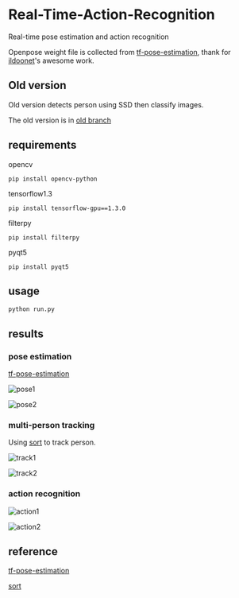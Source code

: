 # Real-Time-Action-Recognition

Real-time pose estimation and action recognition

Openpose weight file is collected from [tf-pose-estimation](https://github.com/ildoonet/tf-pose-estimation), thank for [ildoonet](https://github.com/ildoonet)'s awesome work.

## Old version

Old version detects person using SSD then classify images.

The old version is in [old branch](https://github.com/TianzhongSong/Real-Time-Action-Recognition/tree/old)

## requirements

opencv

    pip install opencv-python

tensorflow1.3

    pip install tensorflow-gpu==1.3.0

filterpy

    pip install filterpy

pyqt5

    pip install pyqt5

## usage

    python run.py

## results

### pose estimation

[tf-pose-estimation](https://github.com/ildoonet/tf-pose-estimation)

![pose1](https://github.com/TianzhongSong/Real-Time-Action-Recognition/blob/master/files/pose1.gif)

![pose2](https://github.com/TianzhongSong/Real-Time-Action-Recognition/blob/master/files/pose2.gif)

### multi-person tracking

Using [sort](https://github.com/abewley/sort) to track person.

![track1](https://github.com/TianzhongSong/Real-Time-Action-Recognition/blob/master/files/track1.gif)

![track2](https://github.com/TianzhongSong/Real-Time-Action-Recognition/blob/master/files/track2.gif)

### action recognition

![action1](https://github.com/TianzhongSong/Real-Time-Action-Recognition/blob/master/files/action1.gif)

![action2](https://github.com/TianzhongSong/Real-Time-Action-Recognition/blob/master/files/action2.gif)

## reference

[tf-pose-estimation](https://github.com/ildoonet/tf-pose-estimation)

[sort](https://github.com/abewley/sort)
